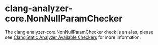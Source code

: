 clang-analyzer-core.NonNullParamChecker
=======================================

The clang-analyzer-core.NonNullParamChecker check is an alias, please
see [Clang Static Analyzer Available
Checkers](https://clang.llvm.org/docs/analyzer/checkers.html#core-nonnullparamchecker)
for more information.
